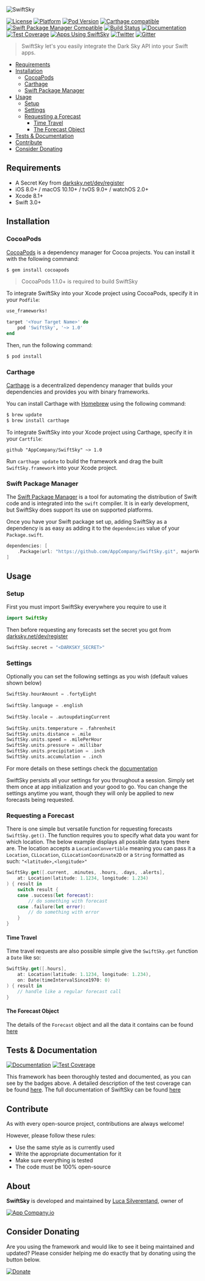 ![SwiftSky](https://github.com/appcompany/SwiftSky/raw/assets/header.jpg)

[![License](https://img.shields.io/cocoapods/l/SwiftSky.svg)]()
[![Platform](https://img.shields.io/cocoapods/p/SwiftSky.svg)]()
[![Pod Version](https://img.shields.io/cocoapods/v/SwiftSky.svg)]()
[![Carthage compatible](https://img.shields.io/badge/carthage-compatible-4BC51D.svg?style=flat)](https://github.com/Carthage/Carthage)
[![Swift Package Manager Compatible](https://img.shields.io/badge/swift--package--manager-compatible-brightgreen.svg)]()
[![Build Status](https://travis-ci.org/appcompany/SwiftSky.svg?branch=master)](https://travis-ci.org/appcompany/SwiftSky)
[![Documentation](https://appcompany.github.io/SwiftSky/badge.svg)](https://appcompany.github.io/SwiftSky)
[![Test Coverage](https://codecov.io/gh/appcompany/SwiftSky/branch/master/graph/badge.svg)](https://codecov.io/gh/appcompany/SwiftSky)
[![Apps Using SwiftSky](https://img.shields.io/cocoapods/at/SwiftSky.svg)]()
[![Twitter](https://img.shields.io/badge/twitter-@LucaSilverTweet-blue.svg?style=flat)](http://twitter.com/LucaSilverTweet)
[![Gitter](https://badges.gitter.im/SwiftSkyFramework/Lobby.svg)](https://gitter.im/SwiftSkyFramework/Lobby?utm_source=badge&utm_medium=badge&utm_campaign=pr-badge&utm_content=badge)


> SwiftSky let's you easily integrate the Dark Sky API into your Swift apps.

- [Requirements](#requirements)
- [Installation](#installation)
	- [CocoaPods](#cocoapods)
	- [Carthage](#carthage)
	- [Swift Package Manager](#swift-package-manager)
- [Usage](#usage)
	- [Setup](#setup)
	- [Settings](#settings)
	- [Requesting a Forecast](#requesting-a-forecast)
		- [Time Travel](#time-travel)
		- [The Forecast Object](#the-forecast-object)
- [Tests & Documentation](#tests--documentation)
- [Contribute](#contribute)
- [Consider Donating](#consider-donating)

## Requirements

- A Secret Key from [darksky.net/dev/register](https://darksky.net/dev/register)
- iOS 8.0+ / macOS 10.10+ / tvOS 9.0+ / watchOS 2.0+
- Xcode 8.1+
- Swift 3.0+

## Installation

### CocoaPods

[CocoaPods](http://cocoapods.org) is a dependency manager for Cocoa projects. You can install it with the following command:

```bash
$ gem install cocoapods
```

> CocoaPods 1.1.0+ is required to build SwiftSky

To integrate SwiftSky into your Xcode project using CocoaPods, specify it in your `Podfile`:

```ruby
use_frameworks!

target '<Your Target Name>' do
    pod 'SwiftSky', '~> 1.0'
end
```

Then, run the following command:

```bash
$ pod install
```

### Carthage

[Carthage](https://github.com/Carthage/Carthage) is a decentralized dependency manager that builds your dependencies and provides you with binary frameworks.

You can install Carthage with [Homebrew](http://brew.sh/) using the following command:

```bash
$ brew update
$ brew install carthage
```

To integrate SwiftSky into your Xcode project using Carthage, specify it in your `Cartfile`:

```ogdl
github "AppCompany/SwiftSky" ~> 1.0
```

Run `carthage update` to build the framework and drag the built `SwiftSky.framework` into your Xcode project.

### Swift Package Manager

The [Swift Package Manager](https://swift.org/package-manager/) is a tool for automating the distribution of Swift code and is integrated into the `swift` compiler. It is in early development, but SwiftSky does support its use on supported platforms. 

Once you have your Swift package set up, adding SwiftSky as a dependency is as easy as adding it to the `dependencies` value of your `Package.swift`.

```swift
dependencies: [
    .Package(url: "https://github.com/AppCompany/SwiftSky.git", majorVersion: 1)
]
```
## Usage

### Setup

First you must import SwiftSky everywhere you require to use it

```swift
import SwiftSky
```

Then before requesting any forecasts set the secret you got from [darksky.net/dev/register](https://darksky.net/dev/register)

```swift
SwiftSky.secret = "<DARKSKY_SECRET>"
```

### Settings

Optionally you can set the following settings as you wish (default values shown below)

```swift
SwiftSky.hourAmount = .fortyEight
        
SwiftSky.language = .english
    
SwiftSky.locale = .autoupdatingCurrent
    
SwiftSky.units.temperature = .fahrenheit
SwiftSky.units.distance = .mile
SwiftSky.units.speed = .milePerHour
SwiftSky.units.pressure = .millibar
SwiftSky.units.precipitation = .inch
SwiftSky.units.accumulation = .inch
```
For more details on these settings check the [documentation](https://appcompany.github.io/SwiftSky)

SwiftSky persists all your settings for you throughout a session. Simply set them once at app initialization and your good to go. You can change the settings anytime you want, though they will only be applied to new forecasts being requested.

### Requesting a Forecast

There is one simple but versatile function for requesting forecasts `SwiftSky.get()`. The function requires you to specify what data you want for which location. The below example displays all possible data types there are. The location accepts a `LocationConvertible` meaning you can pass it a `Location`, `CLLocation`, `CLLocationCoordinate2D` or a `String` formatted as such: `"<latitude>,<longitude>"`

```swift
SwiftSky.get([.current, .minutes, .hours, .days, .alerts],
    at: Location(latitude: 1.1234, longitude: 1.234)
) { result in
    switch result {
    case .success(let forecast):
        // do something with forecast
    case .failure(let error):
        // do something with error
    }
}
```

#### Time Travel

Time travel requests are also possible simple give the `SwiftSky.get` function a `Date` like so:

```swift
SwiftSky.get([.hours],
    at: Location(latitude: 1.1234, longitude: 1.234),
    on: Date(timeIntervalSince1970: 0)
) { result in
    // handle like a regular forecast call
}
```

#### The Forecast Object

The details of the `Forecast` object and all the data it contains can be found [here](https://appcompany.github.io/SwiftSky/Structs/DataPoint.html#/s:vV8SwiftSky9DataPoint4timeV10Foundation4Date)

## Tests & Documentation

[![Documentation](https://appcompany.github.io/SwiftSky/badge.svg)](https://appcompany.github.io/SwiftSky)
[![Test Coverage](https://codecov.io/gh/appcompany/SwiftSky/branch/master/graph/badge.svg)](https://codecov.io/gh/appcompany/SwiftSky)

This framework has been thoroughly tested and documented, as you can see by the badges above. A detailed description of the test coverage can be found [here](https://codecov.io/gh/appcompany/SwiftSky). The full documentation of SwiftSky can be found [here](https://appcompany.github.io/SwiftSky)

## Contribute

As with every open-source project, contributions are always welcome!

However, please follow these rules:
- Use the same style as is currently used
- Write the appropriate documentation for it
- Make sure everything is tested
- The code must be 100% open-source

## About

**SwiftSky** is developed and maintained by [Luca Silverentand](http://twitter.com/LucaSilverTweet), owner of

[![App Company.io](https://github.com/appcompany/SwiftSky/raw/assets/banner.png)](https://github.com/appcompany)

## Consider Donating

Are you using the framework and would like to see it being maintained and updated? Please consider helping me do exactly that by donating using the button below.

[![Donate](https://pledgie.com/campaigns/33707.png?skin_name=chrome)](https://pledgie.com/campaigns/33707)
